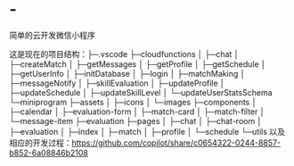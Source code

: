 # -
简单的云开发微信小程序

这是现在的项目结构：├─.vscode
├─cloudfunctions
│  ├─chat
│  ├─createMatch
│  ├─getMessages
│  ├─getProfile
│  ├─getSchedule
│  ├─getUserInfo
│  ├─initDatabase
│  ├─login
│  ├─matchMaking
│  ├─messageNotify
│  ├─skillEvaluation
│  ├─updateProfile
│  ├─updateSchedule
│  ├─updateSkillLevel
│  └─updateUserStatsSchema
└─miniprogram
    ├─assets
    │  ├─icons
    │  └─images
    ├─components
    │  ├─calendar
    │  ├─evaluation-form
    │  ├─match-card
    │  ├─match-filter
    │  └─message-item
    ├─evaluation
    ├─pages
    │  ├─chat
    │  ├─chat-room
    │  ├─evaluation
    │  ├─index
    │  ├─match
    │  ├─profile
    │  └─schedule
    └─utils
以及相应的开发过程：https://github.com/copilot/share/c0654322-0244-8857-b852-6a08846b2108